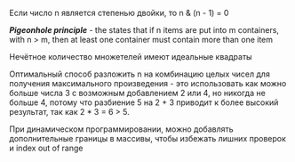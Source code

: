 Если число n является степенью двойки, то n & (n - 1) = 0

**_Pigeonhole principle_** - the states that if n items are put into m containers, with n > m, then at least one container 
must contain more than one item

Нечётное количество множетелей имеют идеальные квадраты

Оптимальный способ разложить n на комбинацию целых чисел для получения максимального произведения - это использовать как можно больше числа 3 с возможным добавлением 2 или 4, но никогда не больше 4, потому что разбиение 5 на 2 + 3 приводит к более высокий результат, так как 2 * 3 = 6 > 5.

При динамическом программировании, можно добавлять дополнительные границы в массивы, чтобы избежать лишних проверок и index out of range

